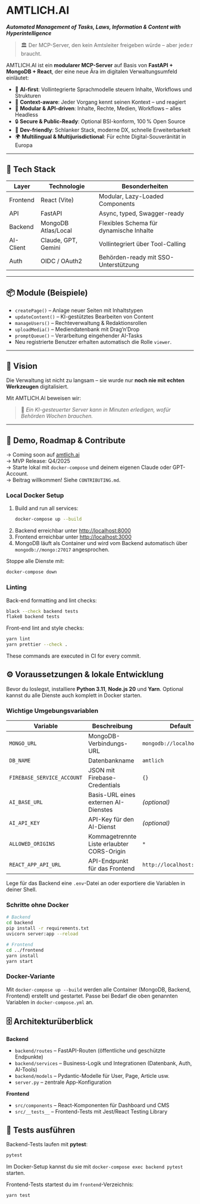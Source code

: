 # AMTLICH.AI

_**Automated Management of Tasks, Laws, Information & Content with Hyperintelligence**_

> 🏛️ Der MCP-Server, den kein Amtsleiter freigeben würde – aber jede:r braucht.

AMTLICH.AI ist ein **modularer MCP-Server** auf Basis von **FastAPI + MongoDB + React**, der eine neue Ära im digitalen Verwaltungsumfeld einläutet:

- 🚀 **AI-first**: Vollintegrierte Sprachmodelle steuern Inhalte, Workflows und Strukturen
- 🧠 **Context-aware**: Jeder Vorgang kennt seinen Kontext – und reagiert
- 🧩 **Modular & API-driven**: Inhalte, Rechte, Medien, Workflows – alles Headless
- 🔒 **Secure & Public-Ready**: Optional BSI-konform, 100 % Open Source
- 🧰 **Dev-friendly**: Schlanker Stack, moderne DX, schnelle Erweiterbarkeit
- 🌍 **Multilingual & Multijurisdictional**: Für echte Digital-Souveränität in Europa

---

## 🔧 Tech Stack

| Layer       | Technologie        | Besonderheiten                              |
|-------------|--------------------|---------------------------------------------|
| Frontend    | React (Vite)       | Modular, Lazy-Loaded Components             |
| API         | FastAPI            | Async, typed, Swagger-ready                 |
| Backend     | MongoDB Atlas/Local| Flexibles Schema für dynamische Inhalte     |
| AI-Client   | Claude, GPT, Gemini| Vollintegriert über Tool-Calling            |
| Auth        | OIDC / OAuth2      | Behörden-ready mit SSO-Unterstützung        |

---

## 📦 Module (Beispiele)

- `createPage()` – Anlage neuer Seiten mit Inhaltstypen
- `updateContent()` – KI-gestütztes Bearbeiten von Content
- `manageUsers()` – Rechteverwaltung & Redaktionsrollen
- `uploadMedia()` – Mediendatenbank mit Drag’n’Drop
- `promptQueue()` – Verarbeitung eingehender AI-Tasks
- Neu registrierte Benutzer erhalten automatisch die Rolle `viewer`.

---

## 🧠 Vision

Die Verwaltung ist nicht zu langsam – sie wurde nur **noch nie mit echten Werkzeugen** digitalisiert.

Mit AMTLICH.AI beweisen wir:  
> 🧾 *Ein KI-gesteuerter Server kann in Minuten erledigen, wofür Behörden Wochen brauchen.*

---

## 🚀 Demo, Roadmap & Contribute

→ Coming soon auf [amtlich.ai](https://amtlich.ai)  
→ MVP Release: Q4/2025  
→ Starte lokal mit `docker-compose` und deinem eigenen Claude oder GPT-Account.  
→ Beitrag willkommen! Siehe `CONTRIBUTING.md`.

### Local Docker Setup

1. Build and run all services:
   ```bash
   docker-compose up --build
   ```
2. Backend erreichbar unter [http://localhost:8000](http://localhost:8000)
3. Frontend erreichbar unter [http://localhost:3000](http://localhost:3000)
4. MongoDB läuft als Container und wird vom Backend automatisch über `mongodb://mongo:27017` angesprochen.

Stoppe alle Dienste mit:
```bash
docker-compose down
```

### Linting

Back-end formatting and lint checks:
```bash
black --check backend tests
flake8 backend tests
```

Front-end lint and style checks:
```bash
yarn lint
yarn prettier --check .
```

These commands are executed in CI for every commit.

## ⚙️ Voraussetzungen & lokale Entwicklung

Bevor du loslegst, installiere **Python 3.11**, **Node.js 20** und **Yarn**. Optional kannst du alle Dienste auch komplett in Docker starten.

### Wichtige Umgebungsvariablen

| Variable                 | Beschreibung                                                    | Default                          |
|--------------------------|----------------------------------------------------------------|----------------------------------|
| `MONGO_URL`              | MongoDB-Verbindungs-URL                                         | `mongodb://localhost:27017`      |
| `DB_NAME`                | Datenbankname                                                  | `amtlich`                        |
| `FIREBASE_SERVICE_ACCOUNT` | JSON mit Firebase-Credentials                                 | `{}`                             |
| `AI_BASE_URL`            | Basis-URL eines externen AI-Dienstes                           | *(optional)*                     |
| `AI_API_KEY`             | API-Key für den AI-Dienst                                      | *(optional)*                     |
| `ALLOWED_ORIGINS`        | Kommagetrennte Liste erlaubter CORS-Origin                     | `*`                              |
| `REACT_APP_API_URL`      | API-Endpunkt für das Frontend                                  | `http://localhost:8000`          |

Lege für das Backend eine `.env`-Datei an oder exportiere die Variablen in deiner Shell.

### Schritte ohne Docker

```bash
# Backend
cd backend
pip install -r requirements.txt
uvicorn server:app --reload

# Frontend
cd ../frontend
yarn install
yarn start
```

### Docker-Variante

Mit `docker-compose up --build` werden alle Container (MongoDB, Backend, Frontend) erstellt und gestartet. Passe bei Bedarf die oben genannten Variablen in `docker-compose.yml` an.

## 🗄️ Architekturüberblick

**Backend**

- `backend/routes` – FastAPI-Routen (öffentliche und geschützte Endpunkte)
- `backend/services` – Business-Logik und Integrationen (Datenbank, Auth, AI-Tools)
- `backend/models` – Pydantic-Modelle für User, Page, Article usw.
- `server.py` – zentrale App-Konfiguration

**Frontend**

- `src/components` – React-Komponenten für Dashboard und CMS
- `src/__tests__` – Frontend-Tests mit Jest/React Testing Library

## 🧪 Tests ausführen

Backend-Tests laufen mit **pytest**:

```bash
pytest
```

Im Docker-Setup kannst du sie mit `docker-compose exec backend pytest` starten.

Frontend-Tests startest du im `frontend`-Verzeichnis:

```bash
yarn test
```

